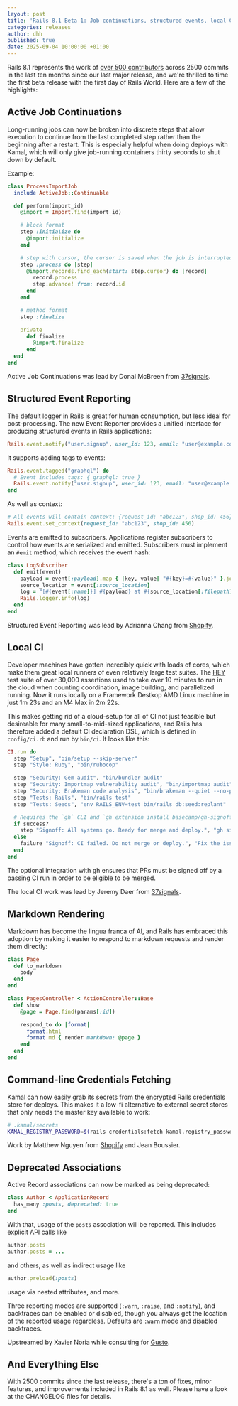 ```yaml
---
layout: post
title: 'Rails 8.1 Beta 1: Job continuations, structured events, local CI'
categories: releases
author: dhh
published: true
date: 2025-09-04 10:00:00 +01:00
---
```


Rails 8.1 represents the work of [over 500 contributors](https://contributors.rubyonrails.org/edge/contributors) across 2500 commits in the last ten months since our last major release, and we're thrilled to time the first beta release with the first day of Rails World. Here are a few of the highlights:

## Active Job Continuations

Long-running jobs can now be broken into discrete steps that allow execution to continue from the last completed step rather than the beginning after a restart. This is especially helpful when doing deploys with Kamal, which will only give job-running containers thirty seconds to shut down by default.

Example:

```ruby
class ProcessImportJob
  include ActiveJob::Continuable

  def perform(import_id)
    @import = Import.find(import_id)

    # block format
    step :initialize do
      @import.initialize
    end

    # step with cursor, the cursor is saved when the job is interrupted
    step :process do |step|
      @import.records.find_each(start: step.cursor) do |record|
        record.process
        step.advance! from: record.id
      end
    end

    # method format
    step :finalize

    private
      def finalize
        @import.finalize
      end
  end
end
```

Active Job Continuations was lead by Donal McBreen from [37signals](https://37signals.com).

## Structured Event Reporting

The default logger in Rails is great for human consumption, but less ideal for post-processing. The new Event Reporter provides a unified interface for producing structured events in Rails applications:

```ruby
Rails.event.notify("user.signup", user_id: 123, email: "user@example.com")
```

It supports adding tags to events:

```ruby
Rails.event.tagged("graphql") do
  # Event includes tags: { graphql: true }
  Rails.event.notify("user.signup", user_id: 123, email: "user@example.com")
end
```

As well as context:
```ruby
# All events will contain context: {request_id: "abc123", shop_id: 456}
Rails.event.set_context(request_id: "abc123", shop_id: 456)
```

Events are emitted to subscribers. Applications register subscribers to
control how events are serialized and emitted. Subscribers must implement
an `#emit` method, which receives the event hash:

```ruby
class LogSubscriber
  def emit(event)
    payload = event[:payload].map { |key, value| "#{key}=#{value}" }.join(" ")
    source_location = event[:source_location]
    log = "[#{event[:name]}] #{payload} at #{source_location[:filepath]}:#{source_location[:lineno]}"
    Rails.logger.info(log)
  end
end
```

Structured Event Reporting was lead by Adrianna Chang from [Shopify](https://shopify.com).

## Local CI

Developer machines have gotten incredibly quick with loads of cores, which make them great local runners of even relatively large test suites. The [HEY](https://hey.com/) test suite of over 30,000 assertions used to take over 10 minutes to run in the cloud when counting coordination, image building, and parallelized running. Now it runs locally on a Framework Destkop AMD Linux machine in just 1m 23s and an M4 Max in 2m 22s.

This makes getting rid of a cloud-setup for all of CI not just feasible but desireable for many small-to-mid-sized applications, and Rails has therefore added a default CI declaration DSL, which is defined in `config/ci.rb` and run by `bin/ci`. It looks like this:

```ruby
CI.run do
  step "Setup", "bin/setup --skip-server"
  step "Style: Ruby", "bin/rubocop"

  step "Security: Gem audit", "bin/bundler-audit"
  step "Security: Importmap vulnerability audit", "bin/importmap audit"
  step "Security: Brakeman code analysis", "bin/brakeman --quiet --no-pager --exit-on-warn --exit-on-error"
  step "Tests: Rails", "bin/rails test"
  step "Tests: Seeds", "env RAILS_ENV=test bin/rails db:seed:replant"

  # Requires the `gh` CLI and `gh extension install basecamp/gh-signoff`.
  if success?
    step "Signoff: All systems go. Ready for merge and deploy.", "gh signoff"
  else
    failure "Signoff: CI failed. Do not merge or deploy.", "Fix the issues and try again."
  end
end
```

The optional integration with gh ensures that PRs must be signed off by a passing CI run in order to be eligible to be merged.

The local CI work was lead by Jeremy Daer from [37signals](https://37signals.com).

## Markdown Rendering

Markdown has become the lingua franca of AI, and Rails has embraced this adoption by making it easier to respond to markdown requests and render them directly:

```ruby
class Page
  def to_markdown
    body
  end
end

class PagesController < ActionController::Base
  def show
    @page = Page.find(params[:id])

    respond_to do |format|
      format.html
      format.md { render markdown: @page }
    end
  end
end
```


## Command-line Credentials Fetching

Kamal can now easily grab its secrets from the encrypted Rails credentials store for deploys. This makes it a low-fi alternative to external secret stores that only needs the master key available to work:

```bash
# .kamal/secrets
KAMAL_REGISTRY_PASSWORD=$(rails credentials:fetch kamal.registry_password)
```

Work by Matthew Nguyen from [Shopify](https://shopify.com) and Jean Boussier.

## Deprecated Associations

Active Record associations can now be marked as being deprecated:

```ruby
class Author < ApplicationRecord
  has_many :posts, deprecated: true
end
```

With that, usage of the `posts` association will be reported. This includes explicit API calls like

```ruby
author.posts
author.posts = ...
```

and others, as well as indirect usage like

```ruby
author.preload(:posts)
```

usage via nested attributes, and more.

Three reporting modes are supported (`:warn`, `:raise`, and `:notify`), and
backtraces can be enabled or disabled, though you always get the location of the
reported usage regardless. Defaults are `:warn` mode and disabled backtraces.

Upstreamed by Xavier Noria while consulting for [Gusto](https://gusto.com/).


## And Everything Else

With 2500 commits since the last release, there's a ton of fixes, minor features, and improvements included in Rails 8.1 as well. Please have a look at the CHANGELOG files for details.
